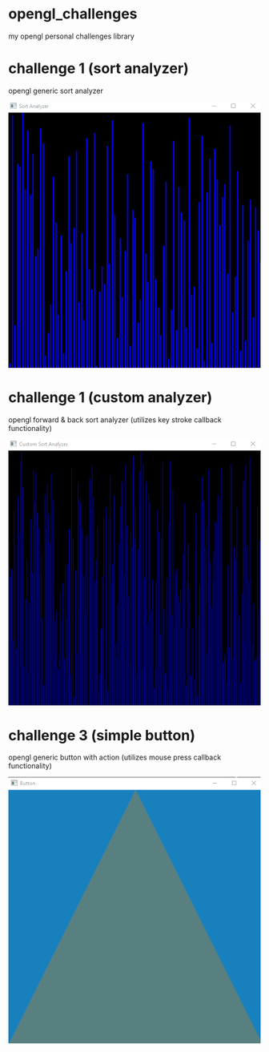# opengl_challenges
my opengl personal challenges library

# challenge 1 (sort analyzer)
opengl generic sort analyzer 

![Screenshot](challenge1.gif)

# challenge 1 (custom analyzer)
opengl forward & back sort analyzer
(utilizes key stroke callback functionality)

![Screenshot](challenge2.gif)

# challenge 3 (simple button)
opengl generic button with action
(utilizes mouse press callback functionality)

![Screenshot](challenge3.gif)